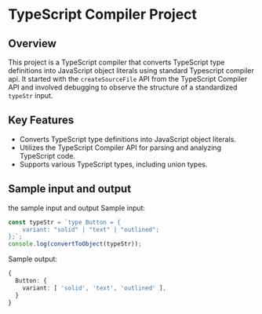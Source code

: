 # TypeScript Compiler Project

## Overview

This project is a TypeScript compiler that converts TypeScript type definitions into JavaScript object literals using standard Typescript compiler api. It started with the `createSourceFile` API from the TypeScript Compiler API and involved debugging to observe the structure of a standardized `typeStr` input.

## Key Features

- Converts TypeScript type definitions into JavaScript object literals.
- Utilizes the TypeScript Compiler API for parsing and analyzing TypeScript code.
- Supports various TypeScript types, including union types.

## Sample input and output

the sample input and output 
Sample input:

```typescript
const typeStr = `type Button = {
    variant: "solid" | "text" | "outlined";
};`;
console.log(convertToObject(typeStr));
```
Sample output:
```typescript
{
  Button: {
    variant: [ 'solid', 'text', 'outlined' ],
  }
}
```

